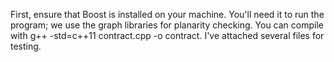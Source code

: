 First, ensure that Boost is installed on your machine.
You'll need it to run the program; we use the graph libraries for planarity checking.
You can compile with g++ -std=c++11 contract.cpp -o contract.
I've attached several files for testing.

